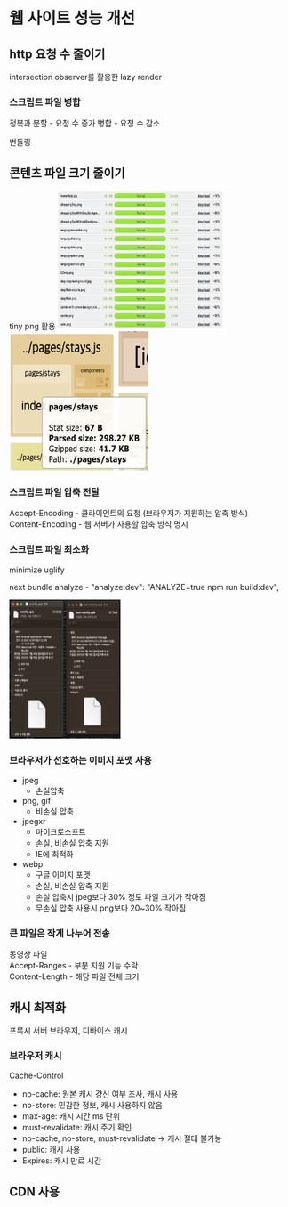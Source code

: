 # 웹 사이트 성능 개선

## http 요청 수 줄이기

intersection observer를 활용한 lazy render

### 스크립트 파일 병합
정복과 분할 - 요청 수 증가
병합 - 요청 수 감소

번들링

## 콘텐츠 파일 크기 줄이기
tiny png 활용
<img src="../images/tinypng.png" width="300px" height="250px"/>
<img src="../images/stays-bundle.png" width="250px" height="250px"/>

### 스크립트 파일 압축 전달
Accept-Encoding - 클라이언트의 요청 (브라우저가 지원하는 압축 방식)<br/>
Content-Encoding - 웹 서버가 사용할 압축 방식 명시

### 스크립트 파일 최소화
minimize uglify<br/>

next bundle analyze - "analyze:dev": "ANALYZE=true npm run build:dev",

<img src="../images/android-minify.png" width="200px" height="250px"/>

### 브라우저가 선호하는 이미지 포맷 사용

- jpeg
  - 손실압축
- png, gif
  - 비손실 압축
- jpegxr
  - 마이크로소프트
  - 손실, 비손실 압축 지원
  - IE에 최적화
- webp
  - 구글 이미지 포맷
  - 손실, 비손실 압축 지원
  - 손실 압축시 jpeg보다 30% 정도 파일 크기가 작아짐
  - 무손실 압축 사용시 png보다 20~30% 작아짐

### 큰 파일은 작게 나누어 전송

동영상 파일<br/>
Accept-Ranges - 부분 지원 기능 수락<br/>
Content-Length - 해당 파일 전체 크기<br/>

## 캐시 최적화

프록시 서버
브라우저, 디바이스 캐시

### 브라우저 캐시

Cache-Control
- no-cache: 원본 캐시 걍신 여부 조사, 캐시 사용
- no-store: 민감한 정보, 캐시 사용하지 않음
- max-age: 캐시 시간 ms 단위
- must-revalidate: 캐시 주기 확인
- no-cache, no-store, must-revalidate -> 캐시 절대 불가능
- public: 캐시 사용
- Expires: 캐시 만료 시간

## CDN 사용
